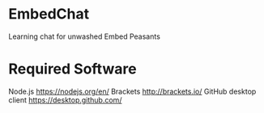 # EmbedChat
Learning chat for unwashed Embed Peasants 

# Required Software
Node.js
https://nodejs.org/en/
Brackets
http://brackets.io/
GitHub desktop client
https://desktop.github.com/
